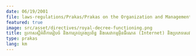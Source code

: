 ```yaml
---
date: 06/19/2001
file: laws-regulations/Prakas/Prakas on the Organization and Management of Internet Systems and Services and Types of VoIP Services in the Kingdom of Cambodia.pdf
featured: true
image: src/asset/directives/royal-decree-functioning.png
title: ប្រកាសស្តីអំពីការរៀបចំ និងការគ្រប់គ្រងប្រព័ន្ធ និងសេវាកម្មអ៊ិនធឺណេត (Internet) និងប្រភេទសេវា VoIP នៅព្រះរាជាណាចក្រកម្ពុជា
type: prakas
lang: km
---
```

